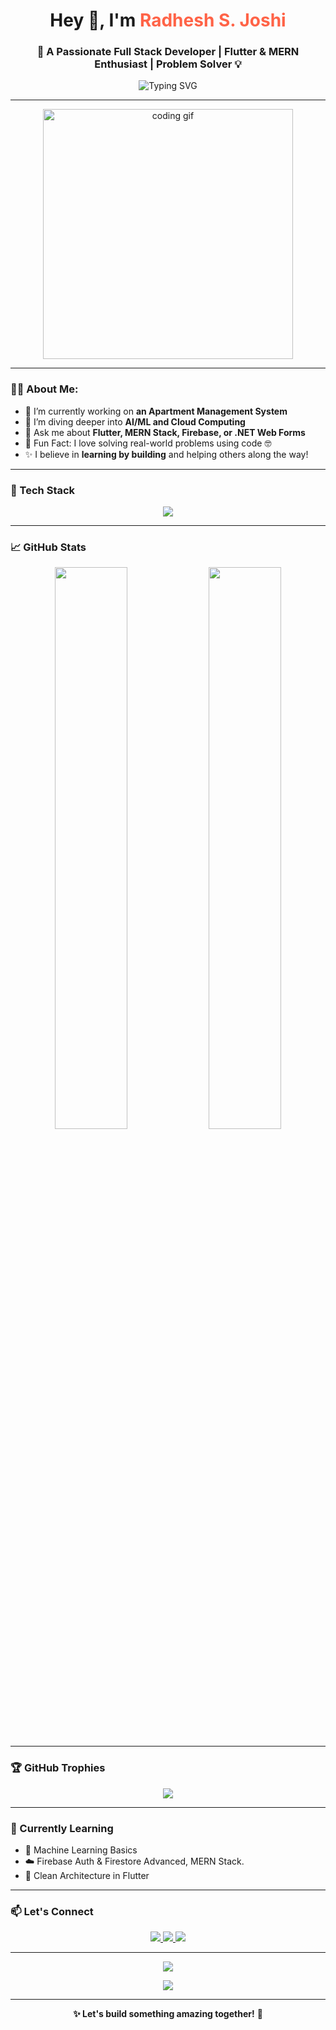 <!-- Profile Header -->
<h1 align="center">Hey 👋, I'm <span style="color:#ff6347;">Radhesh S. Joshi</span></h1>
<h3 align="center">🚀 A Passionate Full Stack Developer | Flutter & MERN Enthusiast | Problem Solver 💡</h3>

<p align="center">
  <img src="https://readme-typing-svg.herokuapp.com?font=Fira+Code&weight=700&size=24&pause=1000&color=F75C7E&center=true&vCenter=true&width=435&lines=Welcome+to+my+GitHub!;I+love+building+cool+stuff+💻;Let's+connect+and+collaborate!+🤝" alt="Typing SVG" />
</p>

---

<!-- Profile GIF -->
<p align="center">
  <img src="https://i.pinimg.com/originals/e1/f3/04/e1f3044d6c4a2a0cf9c7b8b84b4b6c5a.gif" width="400" alt="coding gif" />
</p>

---

### 👨‍💻 About Me:

- 🔭 I’m currently working on **an Apartment Management System**  
- 🌱 I’m diving deeper into **AI/ML and Cloud Computing**  
- 💬 Ask me about **Flutter, MERN Stack, Firebase, or .NET Web Forms**  
- 🧠 Fun Fact: I love solving real-world problems using code 🤓  
- ✨ I believe in **learning by building** and helping others along the way!

---

### 🚀 Tech Stack

<p align="center">
  <img src="https://skillicons.dev/icons?i=flutter,dart,react,nodejs,express,mongodb,firebase,python,html,css,js,bootstrap,git,github,linux" />
</p>

---

### 📈 GitHub Stats

<p align="center">
  <img src="https://github-readme-stats.vercel.app/api?username=yourusername&show_icons=true&theme=radical&hide_border=true" width="48%" />
  <img src="https://github-readme-streak-stats.herokuapp.com/?user=yourusername&theme=radical&hide_border=true" width="48%" />
</p>

---

### 🏆 GitHub Trophies

<p align="center">
  <img src="https://github-profile-trophy.vercel.app/?username=yourusername&theme=radical&no-frame=true&margin-w=10" />
</p>

---

### 🧠 Currently Learning
- 🤖 Machine Learning Basics
- ☁️ Firebase Auth & Firestore Advanced, MERN Stack.
- 🧱 Clean Architecture in Flutter

---

### 📫 Let's Connect

<p align="center">
  <a href="https://linkedin.com/in/yourusername" target="_blank">
    <img src="https://img.shields.io/badge/LinkedIn-blue?style=for-the-badge&logo=linkedin&logoColor=white" />
  </a>
  <a href="mailto:youremail@example.com" target="_blank">
    <img src="https://img.shields.io/badge/Gmail-D14836?style=for-the-badge&logo=gmail&logoColor=white" />
  </a>
  <a href="https://github.com/yourusername" target="_blank">
    <img src="https://img.shields.io/badge/GitHub-181717?style=for-the-badge&logo=github&logoColor=white" />
  </a>
</p>

---

<p align="center">
  <img src="https://quotes-github-readme.vercel.app/api?type=horizontal&theme=radical" />
</p>

<p align="center">
  <img src="https://github-readme-activity-graph.cyclic.app/graph?username=yourusername&theme=react-dark&hide_border=true&area=true" />
</p>

---

<p align="center"><b>✨ Let's build something amazing together!</b> 🚀</p>
